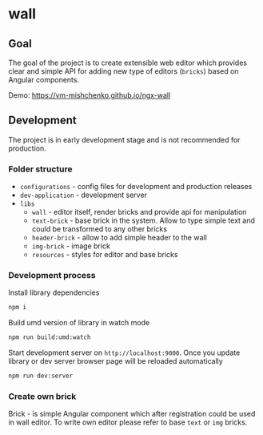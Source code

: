 # wall


## Goal
The goal of the project is to create extensible web editor which provides clear and simple API for adding new type of editors (`bricks`) based on Angular components.

Demo: https://vm-mishchenko.github.io/ngx-wall

## Development
The project is in early development stage and is not recommended for production.


### Folder structure
 - `configurations` - config files for development and production releases
 - `dev-application` - development server
 - `libs`
    - `wall` - editor itself, render bricks and provide api for manipulation 
    - `text-brick` - base brick in the system. Allow to type simple text and could be transformed to any other bricks 
    - `header-brick` - allow to add simple header to the wall
    - `img-brick` - image brick
    - `resources` - styles for editor and base bricks

### Development process

Install library dependencies
``` bash
npm i
```

Build umd version of library in watch mode
``` bash
npm run build:umd:watch
```

Start development server on `http://localhost:9000`. Once you update library or dev server browser page will be reloaded automatically 
``` bash
npm run dev:server
```

### Create own brick
Brick - is simple Angular component which after registration could be used in wall editor.
To write own editor please refer to base `text` or `img` bricks.
